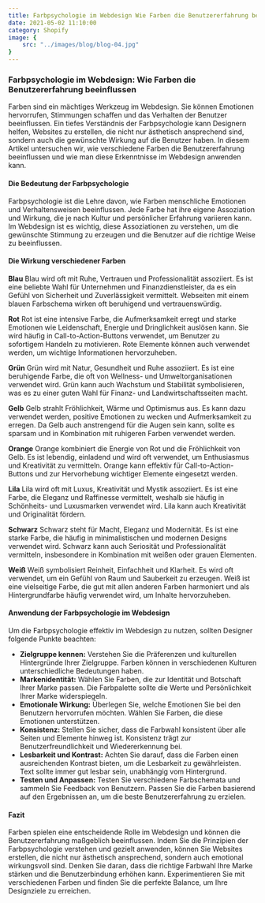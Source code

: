 ```yaml
---
title: Farbpsychologie im Webdesign Wie Farben die Benutzererfahrung beeinflussen
date: 2021-05-02 11:10:00
category: Shopify
image: {
	src: "../images/blog/blog-04.jpg"
}
---
```


### Farbpsychologie im Webdesign: Wie Farben die Benutzererfahrung beeinflussen

Farben sind ein mächtiges Werkzeug im Webdesign. Sie können Emotionen hervorrufen, Stimmungen schaffen und das Verhalten der Benutzer beeinflussen. Ein tiefes Verständnis der Farbpsychologie kann Designern helfen, Websites zu erstellen, die nicht nur ästhetisch ansprechend sind, sondern auch die gewünschte Wirkung auf die Benutzer haben. In diesem Artikel untersuchen wir, wie verschiedene Farben die Benutzererfahrung beeinflussen und wie man diese Erkenntnisse im Webdesign anwenden kann.

#### Die Bedeutung der Farbpsychologie

Farbpsychologie ist die Lehre davon, wie Farben menschliche Emotionen und Verhaltensweisen beeinflussen. Jede Farbe hat ihre eigene Assoziation und Wirkung, die je nach Kultur und persönlicher Erfahrung variieren kann. Im Webdesign ist es wichtig, diese Assoziationen zu verstehen, um die gewünschte Stimmung zu erzeugen und die Benutzer auf die richtige Weise zu beeinflussen.

#### Die Wirkung verschiedener Farben

**Blau**
Blau wird oft mit Ruhe, Vertrauen und Professionalität assoziiert. Es ist eine beliebte Wahl für Unternehmen und Finanzdienstleister, da es ein Gefühl von Sicherheit und Zuverlässigkeit vermittelt. Webseiten mit einem blauen Farbschema wirken oft beruhigend und vertrauenswürdig.

**Rot**
Rot ist eine intensive Farbe, die Aufmerksamkeit erregt und starke Emotionen wie Leidenschaft, Energie und Dringlichkeit auslösen kann. Sie wird häufig in Call-to-Action-Buttons verwendet, um Benutzer zu sofortigem Handeln zu motivieren. Rote Elemente können auch verwendet werden, um wichtige Informationen hervorzuheben.

**Grün**
Grün wird mit Natur, Gesundheit und Ruhe assoziiert. Es ist eine beruhigende Farbe, die oft von Wellness- und Umweltorganisationen verwendet wird. Grün kann auch Wachstum und Stabilität symbolisieren, was es zu einer guten Wahl für Finanz- und Landwirtschaftsseiten macht.

**Gelb**
Gelb strahlt Fröhlichkeit, Wärme und Optimismus aus. Es kann dazu verwendet werden, positive Emotionen zu wecken und Aufmerksamkeit zu erregen. Da Gelb auch anstrengend für die Augen sein kann, sollte es sparsam und in Kombination mit ruhigeren Farben verwendet werden.

**Orange**
Orange kombiniert die Energie von Rot und die Fröhlichkeit von Gelb. Es ist lebendig, einladend und wird oft verwendet, um Enthusiasmus und Kreativität zu vermitteln. Orange kann effektiv für Call-to-Action-Buttons und zur Hervorhebung wichtiger Elemente eingesetzt werden.

**Lila**
Lila wird oft mit Luxus, Kreativität und Mystik assoziiert. Es ist eine Farbe, die Eleganz und Raffinesse vermittelt, weshalb sie häufig in Schönheits- und Luxusmarken verwendet wird. Lila kann auch Kreativität und Originalität fördern.

**Schwarz**
Schwarz steht für Macht, Eleganz und Modernität. Es ist eine starke Farbe, die häufig in minimalistischen und modernen Designs verwendet wird. Schwarz kann auch Seriosität und Professionalität vermitteln, insbesondere in Kombination mit weißen oder grauen Elementen.

**Weiß**
Weiß symbolisiert Reinheit, Einfachheit und Klarheit. Es wird oft verwendet, um ein Gefühl von Raum und Sauberkeit zu erzeugen. Weiß ist eine vielseitige Farbe, die gut mit allen anderen Farben harmoniert und als Hintergrundfarbe häufig verwendet wird, um Inhalte hervorzuheben.

#### Anwendung der Farbpsychologie im Webdesign

Um die Farbpsychologie effektiv im Webdesign zu nutzen, sollten Designer folgende Punkte beachten:

- **Zielgruppe kennen:** Verstehen Sie die Präferenzen und kulturellen Hintergründe Ihrer Zielgruppe. Farben können in verschiedenen Kulturen unterschiedliche Bedeutungen haben.
- **Markenidentität:** Wählen Sie Farben, die zur Identität und Botschaft Ihrer Marke passen. Die Farbpalette sollte die Werte und Persönlichkeit Ihrer Marke widerspiegeln.
- **Emotionale Wirkung:** Überlegen Sie, welche Emotionen Sie bei den Benutzern hervorrufen möchten. Wählen Sie Farben, die diese Emotionen unterstützen.
- **Konsistenz:** Stellen Sie sicher, dass die Farbwahl konsistent über alle Seiten und Elemente hinweg ist. Konsistenz trägt zur Benutzerfreundlichkeit und Wiedererkennung bei.
- **Lesbarkeit und Kontrast:** Achten Sie darauf, dass die Farben einen ausreichenden Kontrast bieten, um die Lesbarkeit zu gewährleisten. Text sollte immer gut lesbar sein, unabhängig vom Hintergrund.
- **Testen und Anpassen:** Testen Sie verschiedene Farbschemata und sammeln Sie Feedback von Benutzern. Passen Sie die Farben basierend auf den Ergebnissen an, um die beste Benutzererfahrung zu erzielen.

#### Fazit

Farben spielen eine entscheidende Rolle im Webdesign und können die Benutzererfahrung maßgeblich beeinflussen. Indem Sie die Prinzipien der Farbpsychologie verstehen und gezielt anwenden, können Sie Websites erstellen, die nicht nur ästhetisch ansprechend, sondern auch emotional wirkungsvoll sind. Denken Sie daran, dass die richtige Farbwahl Ihre Marke stärken und die Benutzerbindung erhöhen kann. Experimentieren Sie mit verschiedenen Farben und finden Sie die perfekte Balance, um Ihre Designziele zu erreichen.

